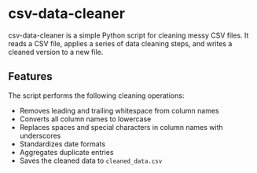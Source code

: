 # csv-data-cleaner

csv-data-cleaner is a simple Python script for cleaning messy CSV files. It reads a CSV file, applies a series of data cleaning steps, and writes a cleaned version to a new file.

## Features

The script performs the following cleaning operations:

- Removes leading and trailing whitespace from column names
- Converts all column names to lowercase
- Replaces spaces and special characters in column names with underscores
- Standardizes date formats
- Aggregates duplicate entries
- Saves the cleaned data to `cleaned_data.csv`

